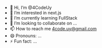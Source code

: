 - 👋 Hi, I’m @4CodeUy
- 👀 I’m interested in next.js
- 🌱 I’m currently learning FullStack
- 💞️ I’m looking to collaborate on ...
- 📫 How to reach me 4code.uy@gmail.com
- 😄 Pronouns: ...
- ⚡ Fun fact: ...

<!---
4CodeUy/4CodeUy is a ✨ special ✨ repository because its `README.md` (this file) appears on your GitHub profile.
You can click the Preview link to take a look at your changes.
--->
